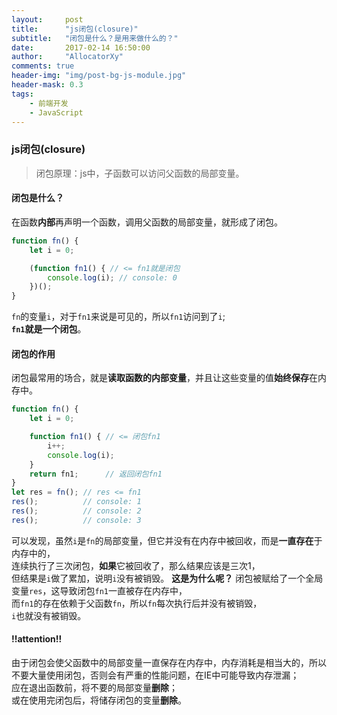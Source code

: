 ```yaml
---
layout:     post
title:      "js闭包(closure)"
subtitle:   "闭包是什么？是用来做什么的？"
date:       2017-02-14 16:50:00
author:     "AllocatorXy"
comments: true
header-img: "img/post-bg-js-module.jpg"
header-mask: 0.3
tags:
    - 前端开发
    - JavaScript
---
```


### js闭包(closure)
>闭包原理：js中，子函数可以访问父函数的局部变量。

#### 闭包是什么？
在函数**内部**再声明一个函数，调用父函数的局部变量，就形成了闭包。

```javascript
function fn() {
    let i = 0;

    (function fn1() { // <= fn1就是闭包
        console.log(i); // console: 0
    })();
}
```
`fn`的变量`i`，对于`fn1`来说是可见的，所以`fn1`访问到了`i`;<br />
**`fn1`**就是一个**闭包**。

#### 闭包的作用
闭包最常用的场合，就是**读取函数的内部变量**，并且让这些变量的值**始终保存**在内存中。

```javascript
function fn() {
    let i = 0;

    function fn1() { // <= 闭包fn1
        i++;
        console.log(i);
    }
    return fn1;      // 返回闭包fn1
}
let res = fn(); // res <= fn1
res();          // console: 1
res();          // console: 2
res();          // console: 3
```
可以发现，虽然`i`是`fn`的局部变量，但它并没有在内存中被回收，而是**一直存在**于内存中的，<br />
连续执行了三次闭包，**如果**它被回收了，那么结果应该是三次1，<br />
但结果是`i`做了累加，说明`i`没有被销毁。
**这是为什么呢？**
闭包被赋给了一个全局变量`res`，这导致闭包`fn1`一直被存在内存中，<br />
而`fn1`的存在依赖于父函数`fn`，所以`fn`每次执行后并没有被销毁，<br />
`i`也就没有被销毁。

#### !!attention!!
由于闭包会使父函数中的局部变量一直保存在内存中，内存消耗是相当大的，所以不要大量使用闭包，否则会有严重的性能问题，在IE中可能导致内存泄漏；<br />
应在退出函数前，将不要的局部变量**删除**；<br />
或在使用完闭包后，将储存闭包的变量**删除**。
